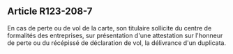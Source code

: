 Article R123-208-7
----
En cas de perte ou de vol de la carte, son titulaire sollicite du centre de
formalités des entreprises, sur présentation d'une attestation sur l'honneur de
perte ou du récépissé de déclaration de vol, la délivrance d'un duplicata.
